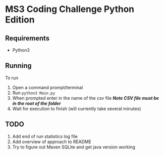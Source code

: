 # MS3 Coding Challenge **Python Edition**

## Requirements

- Python3

## Running

To run
1. Open a command prompt/terminal
2. Run `python3 Main.py`
3. When prompted enter in the name of the csv file ***Note CSV file must be in the root of the folder***
4. Wait for execution to finish (will currently take several minutes)

## TODO

1. Add end of run statistics log file
2. Add overview of approach to README
3. Try to figure out Maven SQLite and get java version working